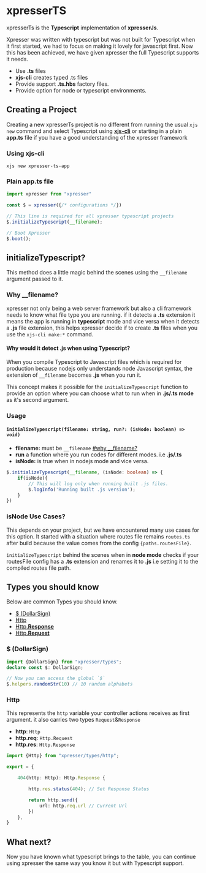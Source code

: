 # xpresserTS
xpresserTs is the **Typescript** implementation of **xpresserJs**.

Xpresser was written with typescript but was not built for Typescript when it first started, we had to focus on making it lovely for javascript first.
Now this has been achieved, we have given xpresser the full Typescript supports it needs.


- Use **.ts** files
- **xjs-cli** creates typed .ts files
- Provide support **.ts.hbs** factory files.
- Provide option for node or typescript environments.

## Creating a Project
Creating a new xpresserTs project is no different from running the usual `xjs new` command and select Typescript using [**xjs-cli**](/xjs-cli.md) or starting in a plain **app.ts** file if you have a good understanding of the xpresser framework

### Using xjs-cli
```shell script
xjs new xpresser-ts-app
```

### Plain app.ts file
```typescript
import xpresser from "xpresser"

const $ = xpresser({/* configurations */})

// This line is required for all xpresser typescript projects
$.initializeTypescript(__filename);

// Boot Xpresser
$.boot();
```

## initializeTypescript?
This method does a little magic behind the scenes using the `__filename` argument passed to it.

### Why __filename?
xpresser not only being a web server framework but also a cli framework needs to know what file type you are running.
if it detects a **.ts** extension it means the app is running in **typescript** mode and vice versa when it detects a **.js** file extension, this helps xpresser decide if to create **.ts** files when you use the `xjs-cli make:*` command.

#### Why would it detect .js when using Typescript?
When you compile Typescript to Javascript files which is required for production because nodejs only understands node Javascript syntax, the extension of `__filename` becomes **.js** when you run it.

This concept makes it possible for the `initializeTypescript` function to provide an option where you can choose what to run when in **.js/.ts mode** as it's second argument.

### Usage
#### `initializeTypescript(filename: string, run?: (isNode: boolean) => void)`

- **filename:** must be `__filename` [#why __filename?](#why-filename)
- **run** a function where you run codes for different modes. i.e **.js/.ts**
- **isNode:** is true when in nodejs mode and vice versa.

```typescript
$.initializeTypescript(__filename, (isNode: boolean) => {
    if(isNode){
        // This will log only when running built .js files.
        $.logInfo('Running built .js version');
    }
})
```

### isNode Use Cases?
This depends on your project, but we have encountered many use cases for this option. It started with a situation where routes file remains `routes.ts` after build because the value comes from the config `{paths.routesFile}`.

`initializeTypescript` behind the scenes when in **node mode** checks if your routesFile config has a **.ts** extension and renames it to **.js** i.e setting it to the compiled routes file path.

## Types you should know
Below are common Types you should know.

- [$ (DollarSign)](#dollarsign)
- [Http](#http)
- [Http.**Response**](#http)
- [Http.**Request**](#http)

### $ (DollarSign)
```typescript
import {DollarSign} from "xpresser/types";
declare const $: DollarSign;

// Now you can access the global `$`
$.helpers.randomStr(10) // 10 random alphabets
``` 

### Http
This represents the `http` variable your controller actions receives as first argument. it also carries two types `Request`&`Response`

- **http**: `Http`
- **http.req**: `Http.Request`
- **http.res**: `Http.Response`

```typescript
import {Http} from "xpresser/types/http";

export = {

    404(http: Http): Http.Response { 

        http.res.status(404); // Set Response Status

        return http.send({
            url: http.req.url // Current Url
        })
    },
}
```

## What next?
Now you have known what typescript brings to the table, you can continue using xpresser the same way you know it but with Typescript support.


<Pagination/>